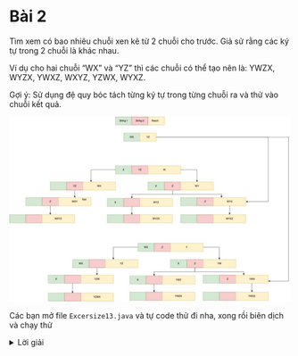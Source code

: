 # Bài 2
Tìm xem có bao nhiêu chuỗi xen kẽ từ 2 chuỗi cho trước. Giả sử rằng các ký tự trong 2 chuỗi là khác nhau.

Ví dụ cho hai chuỗi “WX” và “YZ” thì các chuỗi có thể tạo nên là: YWZX, WYZX, YWXZ, WXYZ, YZWX, WYXZ.

Gợi ý: Sử dụng đệ quy bóc tách từng ký tự trong từng chuỗi ra và thử vào chuỗi kết quả. 

![interleavings string](./interleavings-string-1024x672.jpg)


Các bạn mở file `Excersize13.java` và tự code thử đi nha, xong rồi biên dịch và chạy thử

<details>
    <summary>Lời giải</summary>
    ```
        import java.util.HashSet;
        import java.util.Set;


        public class Excersize13 {

            public static void main(String[] args) {
                String P = "WX";
                String Q = "YZ";
                System.out.println("The given strings are: " + P + "  " + Q);
                System.out.println("The interleavings strings are: ");
                Set<String> out = new HashSet<>();
                allInterleavings("", P, Q, out);

                out.stream().forEach(System.out::println);

            }

            public static void allInterleavings(String res, String P, String Q, Set<String> out) {
                System.out.println(P + " - " + Q + " - " + res);
                if (P.length() == 0 && Q.length() == 0) {
                    out.add(res);
                    return;
                }
                if (P.length() > 0) {
                    allInterleavings(res + P.charAt(0), P.substring(1), Q, out);
                }
                if (Q.length() > 0) {
                    allInterleavings(res + Q.charAt(0), P, Q.substring(1), out);
                }
            }


        }

    ```
</details>